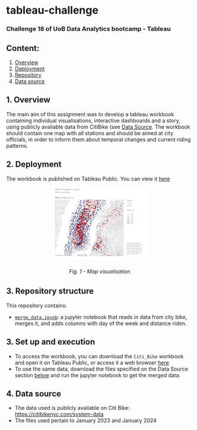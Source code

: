 # tableau-challenge
### Challenge 18 of UoB Data Analytics bootcamp - Tableau

## Content:
1. [Overview](https://github.com/catisf/tableau-challenge/tree/main?tab=readme-ov-file#1-overview)
2. [Deployment](https://github.com/catisf/tableau-challenge/tree/main?tab=readme-ov-file#2-deployment)
3. [Repository](https://github.com/catisf/tableau-challenge/tree/main?tab=readme-ov-file#3-repository)
4. [Data source](https://github.com/catisf/tableau-challenge/tree/main?tab=readme-ov-file#4-data-source)

## 1. Overview
The main aim of this assignment was to develop a tableau workbook containing individual visualisations, interactive dashboards and a story, using publicly available data from CitiBike (see [Data Source](https://github.com/catisf/tableau-challenge/tree/main?tab=readme-ov-file#4-data-source). The workbook should contain one map with all stations and should be aimed at city officials, in order to inform them about temporal changes and current riding patterns. 

## 2. Deployment
The workbook is published on Tableau Public. You can view it [here](https://public.tableau.com/app/profile/catarina.ferreira2233/viz/Citi_Bike_17084488357830/Story2)

<p align="center">
  <img src = "https://github.com/catisf/tableau-challenge/blob/main/dashboard.png" height = "50%" width = "50%">
</p>
<h6 align="center">Fig. 1 - Map visualisation</h6>

## 3. Repository structure
This repository contains:
- [`merge_data.ipynb`](): a jupyter notebook that reads in data from city bike, merges it, and adds columns with day of the week and distance riden.

## 3. Set up and execution
- To access the workbook, you can download the `Citi_Bike` workbook and open it on Tableau Public, or access it a web browser [here](https://public.tableau.com/app/profile/catarina.ferreira2233/viz/Citi_Bike_17084488357830/Story2)
- To use the same data, download the files specified on the Data Source section [below](https://github.com/catisf/tableau-challenge/tree/main?tab=readme-ov-file#4-data-source) and run the jupyter notebook to get the merged data. 

## 4. Data source
- The data used is publicly available on Citi Bike: https://citibikenyc.com/system-data
- The files used pertain to January 2023 and January 2024

